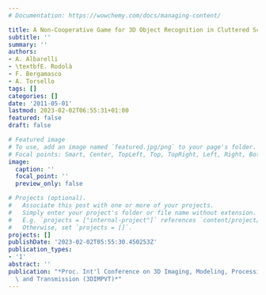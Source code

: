 ```yaml
---
# Documentation: https://wowchemy.com/docs/managing-content/

title: A Non-Cooperative Game for 3D Object Recognition in Cluttered Scenes
subtitle: ''
summary: ''
authors:
- A. Albarelli
- \textbfE. Rodolà
- F. Bergamasco
- A. Torsello
tags: []
categories: []
date: '2011-05-01'
lastmod: 2023-02-02T06:55:31+01:00
featured: false
draft: false

# Featured image
# To use, add an image named `featured.jpg/png` to your page's folder.
# Focal points: Smart, Center, TopLeft, Top, TopRight, Left, Right, BottomLeft, Bottom, BottomRight.
image:
  caption: ''
  focal_point: ''
  preview_only: false

# Projects (optional).
#   Associate this post with one or more of your projects.
#   Simply enter your project's folder or file name without extension.
#   E.g. `projects = ["internal-project"]` references `content/project/deep-learning/index.md`.
#   Otherwise, set `projects = []`.
projects: []
publishDate: '2023-02-02T05:55:30.450253Z'
publication_types:
- '1'
abstract: ''
publication: "*Proc. Int'l Conference on 3D Imaging, Modeling, Processing, Visualization\
  \ and Transmission (3DIMPVT)*"
---
```

